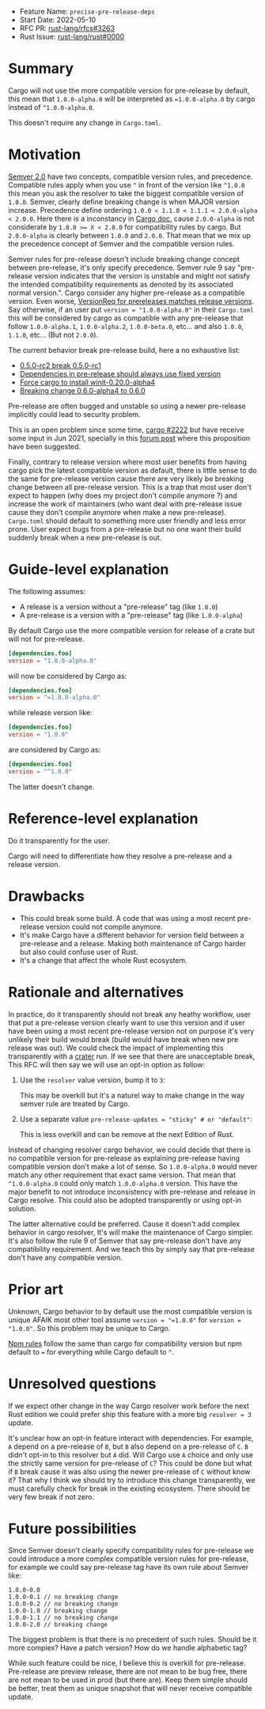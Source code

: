 - Feature Name: `precise-pre-release-deps`
- Start Date: 2022-05-10
- RFC PR: [rust-lang/rfcs#3263](https://github.com/rust-lang/rfcs/pull/3263)
- Rust Issue: [rust-lang/rust#0000](https://github.com/rust-lang/rust/issues/0000)

# Summary
[summary]: #summary

Cargo will not use the more compatible version for pre-release by default, this mean that `1.0.0-alpha.0` will be interpreted as `=1.0.0-alpha.0` by cargo instead of `^1.0.0-alpha.0`.

This doesn't require any change in `Cargo.toml`.

# Motivation
[motivation]: #motivation

[Semver 2.0](https://semver.org) have two concepts, compatible version rules, and precedence. Compatible rules apply when you use `^` in front of the version like `^1.0.0` this mean you ask the resolver to take the biggest compatible version of `1.0.0`. Semver, clearly define breaking change is when MAJOR version increase. Precedence define ordering `1.0.0 < 1.1.0 < 1.1.1 < 2.0.0-alpha < 2.0.0`. Here there is a inconstancy in [Cargo doc](https://doc.rust-lang.org/cargo/reference/specifying-dependencies.html#specifying-dependencies-from-cratesio), cause `2.0.0-alpha` is not considerate by `1.0.0 >= X < 2.0.0` for compatibility rules by cargo. But `2.0.0-alpha` is clearly between `1.0.0` and `2.0.0`. That mean that we mix up the precedence concept of Semver and the compatible version rules.

Semver rules for pre-release doesn't include breaking change concept between pre-release, it's only specify precedence. Semver rule 9 say "pre-release version indicates that the version is unstable and might not satisfy the intended compatibility requirements as denoted by its associated normal version.". Cargo consider any higher pre-release as a compatible version. Even worse, [VersionReq for prereleases matches release versions](https://github.com/dtolnay/semver/issues/236). Say otherwise, if an user put `version = "1.0.0-alpha.0"` in their `Cargo.toml` this will be considered by cargo as compatible with any pre-release that follow `1.0.0-alpha.1`, `1.0.0-alpha.2`, `1.0.0-beta.0`, etc... and also `1.0.0`, `1.1.0`, etc... (But not `2.0.0`).

The current behavior break pre-release build, here a no exhaustive list:

 - [0.5.0-rc2 break 0.5.0-rc1](https://github.com/SergioBenitez/Rocket/issues/2166)
 - [Dependencies in pre-release should always use fixed version](https://github.com/rust-lang/cargo/issues/9999)
 - [Force cargo to install winit-0.20.0-alpha4](https://github.com/hecrj/wgpu_glyph/pull/31)
 - [Breaking change 0.6.0-alpha4 to 0.6.0](https://github.com/PyO3/pyo3/issues/430)

Pre-release are often bugged and unstable so using a newer pre-release implicitly could lead to security problem.

This is an open problem since some time, [cargo #2222](https://github.com/rust-lang/cargo/issues/2222) but have receive some input in Jun 2021, specially in this [forum post](https://internals.rust-lang.org/t/changing-cargo-semver-compatibility-for-pre-releases/14820) where this proposition have been suggested.

Finally, contrary to release version where most user benefits from having cargo pick the latest compatible version as default, there is little sense to do the same for pre-release version cause there are very likely be breaking change between all pre-release version. This is a trap that most user don't expect to happen (why does my project don't compile anymore ?) and increase the work of maintainers (who want deal with pre-release issue cause they don't compile anymore when make a new pre-release). `Cargo.toml` should default to something more user friendly and less error prone. User expect bugs from a pre-release but no one want their build suddenly break when a new pre-release is out.

# Guide-level explanation
[guide-level-explanation]: #guide-level-explanation

The following assumes:

 - A release is a version without a "pre-release" tag (like `1.0.0`)
 - A pre-release is a version with a "pre-release" tag (like `1.0.0-alpha`)

By default Cargo use the more compatible version for release of a crate but will not for pre-release.

```toml
[dependencies.foo]
version = "1.0.0-alpha.0"
```

will now be considered by Cargo as:

```toml
[dependencies.foo]
version = "=1.0.0-alpha.0"
```

while release version like:

```toml
[dependencies.foo]
version = "1.0.0"
```

are considered by Cargo as:

```toml
[dependencies.foo]
version = "^1.0.0"
```

The latter doesn't change.

# Reference-level explanation
[reference-level-explanation]: #reference-level-explanation

Do it transparently for the user.

Cargo will need to differentiate how they resolve a pre-release and a release version.

# Drawbacks
[drawbacks]: #drawbacks

 * This could break some build. A code that was using a most recent pre-release version could not compile anymore.
 * It's make Cargo have a different behavior for version field between a pre-release and a release. Making both maintenance of Cargo harder but also could confuse user of Rust.
 * It's a change that affect the whole Rust ecosystem.

# Rationale and alternatives
[rationale-and-alternatives]: #rationale-and-alternatives

In practice, do it transparently should not break any heathy workflow, user that put a pre-release version clearly want to use this version and if user have been using a most recent pre-release version not on purpose it's very unlikely their build would break (build would have break when new pre release was out). We could check the impact of implementing this transparently with a [crater](https://github.com/rust-lang/crater) run. If we see that there are unacceptable break, This RFC will then say we will use an opt-in option as follow:

  1. Use the `resolver` value version, bump it to `3`:
   
     This may be overkill but it's a naturel way to make change in the way semver rule are treated by Cargo.
     
  2. Use a separate value `pre-release-updates = "sticky" # or "default"`:

     This is less overkill and can be remove at the next Edition of Rust.

Instead of changing resolver cargo behavior, we could decide that there is no compatible version for pre-release as explaining pre-release having compatible version don't make a lot of sense. So `1.0.0-alpha.0` would never match any other requirement that exact same version. That mean that `^1.0.0-alpha.0` could only match `1.0.0-alpha.0` version. This have the major benefit to not introduce inconsistency with pre-release and release in Cargo resolve. This could also be adopted transparently or using opt-in solution.

The latter alternative could be preferred. Cause it doesn't add complex behavior in cargo resolver, It's will make the maintenance of Cargo simpler. It's also follow the rule 9 of Semver that say pre-release don't have any compatibility requirement. And we teach this by simply say that pre-release don't have any compatible version.

# Prior art
[prior-art]: #prior-art

Unknown, Cargo behavior to by default use the most compatible version is unique AFAIK most other tool assume `version = "=1.0.0"` for `version = "1.0.0"`. So this problem may be unique to Cargo.

[Npm rules](https://docs.npmjs.com/cli/v6/using-npm/semver) follow the same than cargo for compatibility version but npm default to `=` for everything while Cargo default to `^`.

# Unresolved questions
[unresolved-questions]: #unresolved-questions

If we expect other change in the way Cargo resolver work before the next Rust edition we could prefer ship this feature with a more big `resolver = 3` update.

It's unclear how an opt-in feature interact with dependencies. For example, `A` depend on a pre-release of `B`, but `B` also depend on a pre-release of `C`. `B` didn't opt-in to this resolver but `A` did. Will Cargo use `A` choice and only use the strictly same version for pre-release of `C`? This could be done but what if `B` break cause it was also using the newer pre-release of `C` without know it? That why I think we should try to introduce this change transparently, we must carefully check for break in the existing ecosystem. There should be very few break if not zero.

# Future possibilities
[future-possibilities]: #future-possibilities

Since Semver doesn't clearly specify compatibility rules for pre-release we could introduce a more complex compatible version rules for pre-release, for example we could say pre-release tag have its own rule about Semver like:

```none
1.0.0-0.0
1.0.0-0.1 // no breaking change
1.0.0-0.2 // no breaking change
1.0.0-1.0 // breaking change
1.0.0-1.1 // no breaking change
1.0.0-2.0 // breaking change
```

The biggest problem is that there is no precedent of such rules. Should be it more complex? Have a patch version? How do we handle alphabetic tag?

While such feature could be nice, I believe this is overkill for pre-release. Pre-release are preview release, there are not mean to be bug free, there are not mean to be used in prod (but there are). Keep them simple should be better, treat them as unique snapshot that will never receive compatible update.
